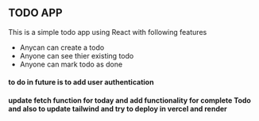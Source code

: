 ## TODO APP

This is a simple todo app using React with following features

- Anycan can create a todo
- Anyone can see thier existing todo
- Anyone can mark todo as done

#### to do in future is to add user authentication

#### update fetch function for today and add functionality for complete Todo and also to update tailwind and try to deploy in vercel and render
